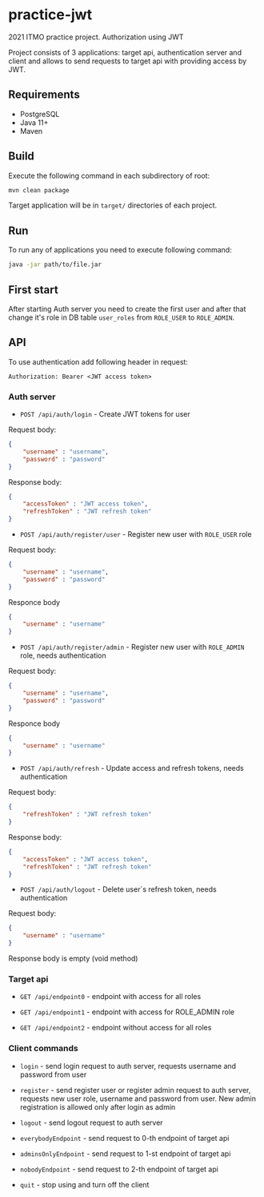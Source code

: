 # practice-jwt
2021 ITMO practice project. Authorization using JWT

Project consists of 3 applications: target api, authentication server and client and allows to send requests to target api with providing access by JWT.

## Requirements
- PostgreSQL
- Java 11+
- Maven

## Build

Execute the following command in each subdirectory of root:
```bash
mvn clean package
```

Target application will be in `target/` directories of each project.

## Run

To run any of applications you need to execute following command:
```bash
java -jar path/to/file.jar
```

## First start

After starting Auth server you need to create the first user and after that change it's role in DB table `user_roles` from `ROLE_USER` to `ROLE_ADMIN`.

## API

To use authentication add following header in request:
```
Authorization: Bearer <JWT access token>
```

### Auth server

- `POST /api/auth/login` - Create JWT tokens for user

Request body:
```json
{
    "username" : "username",
    "password" : "password"
}
```

Response body:
```json
{
    "accessToken" : "JWT access token",
    "refreshToken" : "JWT refresh token"
}
```

- `POST /api/auth/register/user` - Register new user with `ROLE_USER` role 

Request body:
```json
{
    "username" : "username",
    "password" : "password"
}
```

Responce body
```json
{
    "username" : "username"
}
```

- `POST /api/auth/register/admin` - Register new user with `ROLE_ADMIN` role, needs authentication

Request body:
```json
{
    "username" : "username",
    "password" : "password"
}
```

Responce body
```json
{
    "username" : "username"
}
```

- `POST /api/auth/refresh` - Update access and refresh tokens, needs authentication

Request body:
```json
{
    "refreshToken" : "JWT refresh token"
}
```

Response body:
```json
{
    "accessToken" : "JWT access token",
    "refreshToken" : "JWT refresh token"
}
```

- `POST /api/auth/logout` - Delete user`s refresh token, needs authentication

Request body:
```json
{
    "username" : "username"
}
```

Response body is empty (void method)

### Target api

- `GET /api/endpoint0` - endpoint with access for all roles

- `GET /api/endpoint1` - endpoint with access for ROLE_ADMIN role

- `GET /api/endpoint2` - endpoint without access for all roles

### Client commands

- `login` - send login request to auth server, requests username and password from user
- `register` - send register user or register admin request to auth server, requests new user role, username and password from user. New admin registration is allowed only after login as admin
- `logout` - send logout request to auth server

- `everybodyEndpoint` - send request to 0-th endpoint of target api
- `adminsOnlyEndpoint` - send request to 1-st endpoint of target api
- `nobodyEndpoint` - send request to 2-th endpoint of target api

- `quit` - stop using and turn off the client
